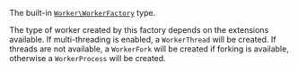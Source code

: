 The built-in [`Worker\WorkerFactory`](#workerworkerfactory) type.

The type of worker created by this factory depends on the extensions available. If multi-threading is enabled, a `WorkerThread` will be created. If threads are not available, a `WorkerFork` will be created if forking is available, otherwise a `WorkerProcess` will be created.
